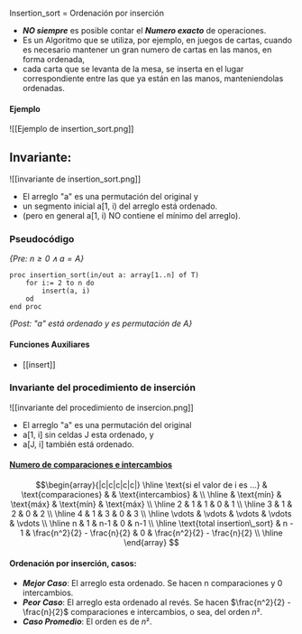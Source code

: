 Insertion_sort = Ordenación por inserción

- ***NO siempre*** es posible contar el ***Numero exacto*** de operaciones.
- Es un Algoritmo que se utiliza, por ejemplo, en juegos de cartas, cuando es necesario mantener un gran numero de cartas en las manos, en forma ordenada,
- cada carta que se levanta de la mesa, se inserta en el lugar correspondiente entre las que ya están en las manos, manteniendolas ordenadas.

#### Ejemplo

![[Ejemplo de insertion_sort.png]]

## Invariante:

![[invariante de insertion_sort.png]]

- El arreglo "a" es una permutación del original y
- un segmento inicial a[1, i) del arreglo está ordenado.
- (pero en general a[1, i) NO contiene el mínimo del arreglo).

### Pseudocódigo
*{Pre: $n≥0 ∧ a = A$}*
```LenguajeDeLaMateria
proc insertion_sort(in/out a: array[1..n] of T)
	for i:= 2 to n do
		insert(a, i)
	od
end proc
```
*{Post: "a" está ordenado y es permutación de A}*
#### Funciones Auxiliares
* [[insert]]

### Invariante del procedimiento de inserción
![[invariante del procedimiento de insercion.png]]
- El arreglo "a" es una permutación del original
- a[1, i] sin celdas J esta ordenado, y
- a[J, i] también está ordenado.

#### [Numero de comparaciones e intercambios](NumeroDeOperaciones.md) 
$$\begin{array}{|c|c|c|c|c|}
\hline
\text{si el valor de i es ...} & \text{comparaciones} & & \text{intercambios} & \\
\hline
 & \text{mín} & \text{máx} & \text{mín} & \text{máx} \\
\hline
2 & 1 & 1 & 0 & 1 \\
\hline
3 & 1 & 2 & 0 & 2 \\
\hline
4 & 1 & 3 & 0 & 3 \\
\hline
\vdots & \vdots & \vdots & \vdots & \vdots \\
\hline
n & 1 & n-1 & 0 & n-1 \\
\hline
\text{total insertion\_sort} & n - 1 & \frac{n^2}{2} - \frac{n}{2} & 0 & \frac{n^2}{2} - \frac{n}{2} \\
\hline
\end{array}
$$
#### Ordenación por inserción, casos:
- ***Mejor Caso***: El arreglo esta ordenado. Se hacen n comparaciones y 0 intercambios.
- ***Peor  Caso***: El arreglo esta ordenado al revés. Se hacen $\frac{n^2}{2} - \frac{n}{2}$ comparaciones e intercambios, o sea, del orden $n²$.
- ***Caso Promedio***: El orden es de $n²$.

